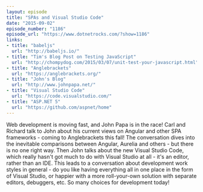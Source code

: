 ```yaml
---
layout: episode
title: "SPAs and Visual Studio Code"
date: "2015-09-02"
episode_number: "1186"
episode_url: "https://www.dotnetrocks.com/?show=1186"
links:
- title: "babeljs"
  url: "http://babeljs.io/"
- title: "Tim's Blog Post on Testing JavaScript"
  url: "http://chompydog.com/2015/03/07/unit-test-your-javascript.html"
- title: "Anglebrackets"
  url: "https://anglebrackets.org/"
- title: "John's Blog"
  url: "http://www.johnpapa.net/"
- title: "Visual Studio Code"
  url: "https://code.visualstudio.com/"
- title: "ASP.NET 5"
  url: "https://github.com/aspnet/home"
---
```


Web development is moving fast, and John Papa is in the race! Carl and Richard talk to John about his current views on Angular and other SPA frameworks - coming to Anglebrackets this fall! The conversation dives into the inevitable comparisons between Angular, Aurelia and others - but there is no one right way. Then John talks about the new Visual Studio Code, which really hasn't got much to do with Visual Studio at all - it's an editor, rather than an IDE. This leads to a conversation about development work styles in general - do you like having everything all in one place in the form of Visual Studio, or happier with a more roll-your-own solution with separate editors, debuggers, etc. So many choices for development today!

